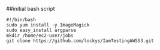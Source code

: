 ##initial bash script
    
    #!/bin/bash  
    sudo yum install -y ImageMagick
    sudo easy_install argparse
    mkdir /home/ec2-user/jobs
    git clone https://github.com/lockys/IamTestingAWSS3.git
